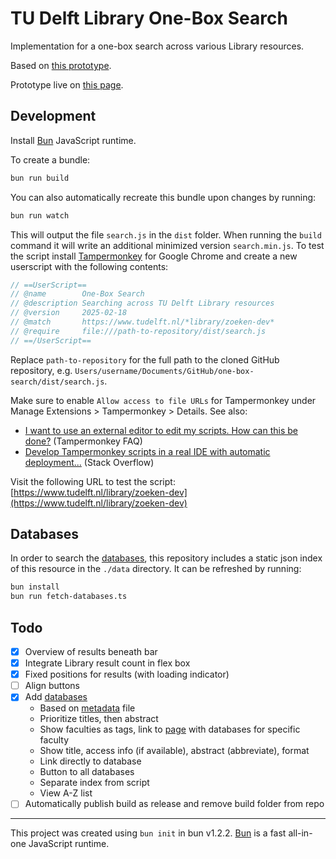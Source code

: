 # TU Delft Library One-Box Search

Implementation for a one-box search across various Library resources.

Based on [this prototype](https://observablehq.com/@tudelft/one-box-search).

Prototype live on [this page](https://www.tudelft.nl/library/zoeken-4).

## Development

Install [Bun](https://bun.sh/docs/installation) JavaScript runtime.

To create a bundle:

```bash
bun run build
```

You can also automatically recreate this bundle upon changes by running:

```bash
bun run watch
```

This will output the file `search.js` in the `dist` folder. When running the `build` command it will write an additional minimized version `search.min.js`. To test the script install [Tampermonkey](https://www.tampermonkey.net/) for Google Chrome and create a new userscript with the following contents:

```js
// ==UserScript==
// @name        One-Box Search
// @description Searching across TU Delft Library resources
// @version     2025-02-18
// @match       https://www.tudelft.nl/*library/zoeken-dev*
// @require     file:///path-to-repository/dist/search.js
// ==/UserScript==
```

Replace `path-to-repository` for the full path to the cloned GitHub repository, e.g. `Users/username/Documents/GitHub/one-box-search/dist/search.js`.

Make sure to enable `Allow access to file URLs` for Tampermonkey under Manage Extensions > Tampermonkey > Details. See also:

- [I want to use an external editor to edit my scripts. How can this be done?](https://www.tampermonkey.net/faq.php#Q402) (Tampermonkey FAQ)
- [Develop Tampermonkey scripts in a real IDE with automatic deployment...](https://stackoverflow.com/questions/41212558/develop-tampermonkey-scripts-in-a-real-ide-with-automatic-deployment-to-openuser) (Stack Overflow)

Visit the following URL to test the script: [https://www.tudelft.nl/library/zoeken-dev](https://www.tudelft.nl/library/zoeken-dev)

## Databases

In order to search the [databases](https://databases.tudl.tudelft.nl/), this repository includes a static json index of this resource in the `./data` directory. It can be refreshed by running:

```bash
bun install
bun run fetch-databases.ts
```

## Todo

- [x] Overview of results beneath bar
- [x] Integrate Library result count in flex box
- [x] Fixed positions for results (with loading indicator)
- [ ] Align buttons
- [x] Add [databases](https://databases.tudl.tudelft.nl/)
  - Based on [metadata](https://databases.tudl.tudelft.nl/wp-content/uploads/sites/20/databases_content_metadata.csv) file
  - Prioritize titles, then abstract
  - Show faculties as tags, link to [page](https://databases.tudl.tudelft.nl/?f=AE) with databases for specific faculty
  - Show title, access info (if available), abstract (abbreviate), format
  - Link directly to database
  - Button to all databases
  - Separate index from script
  - View A-Z list
- [ ] Automatically publish build as release and remove build folder from repo

---

This project was created using `bun init` in bun v1.2.2. [Bun](https://bun.sh) is a fast all-in-one JavaScript runtime.
